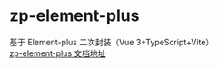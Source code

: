 # zp-element-plus

基于 Element-plus 二次封装（Vue 3+TypeScript+Vite）  
[zp-element-plus 文档地址](https://zhangpingg.github.io/zp-element-plus/)

